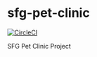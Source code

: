 # sfg-pet-clinic
[![CircleCI](https://circleci.com/gh/wpak2008/sfg-pet-clinic.svg?style=svg)](https://circleci.com/gh/wpak2008/sfg-pet-clinic)

SFG Pet Clinic Project
